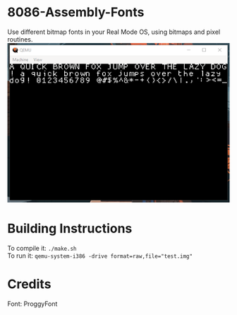 # 8086-Assembly-Fonts
Use different bitmap fonts in your Real Mode OS, using bitmaps and pixel routines.
![running](Screenshot.png)
# Building Instructions
To compile it: `./make.sh` <br />
To run it: `qemu-system-i386 -drive format=raw,file="test.img"`
# Credits
Font: ProggyFont

